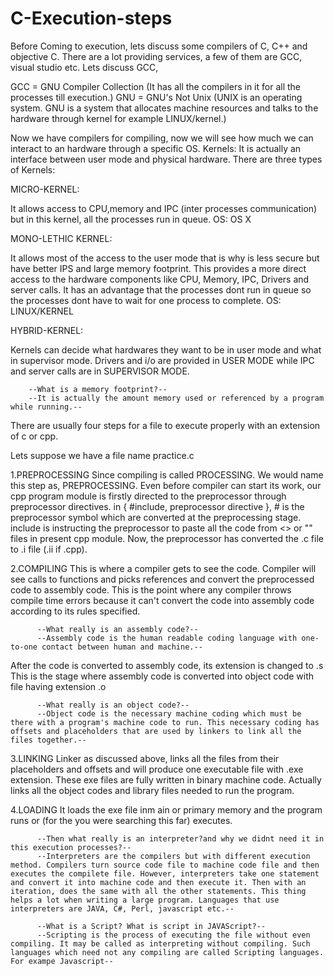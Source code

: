 # C-Execution-steps
Before Coming to execution, lets discuss some compilers of C, C++ and objective C. There are a lot providing services, a few of them are GCC, visual studio etc. Lets discuss GCC,

GCC = GNU Compiler Collection (It has all the compilers in it for all the processes till execution.)
GNU = GNU's Not Unix (UNIX is an operating system. GNU is a system that allocates machine resources and talks to the hardware through kernel for example LINUX/kernel.)

Now we have compilers for compiling, now we will see how much we can interact to an hardware through a specific OS.
Kernels: It is actually an interface between user mode and physical hardware.
There are three types of Kernels:

MICRO-KERNEL:

It allows access to CPU,memory and IPC (inter processes communication) but in this kernel, all the processes run in queue. OS: OS X

MONO-LETHIC KERNEL:

It allows most of the access to the user mode that is why is less secure but have better IPS and large memory footprint. This provides a more direct access to the hardware components like CPU, Memory, IPC, Drivers and server calls. It has an advantage that the processes dont run in queue so the processes dont have to wait for one process to complete. OS: LINUX/KERNEL

HYBRID-KERNEL:

Kernels can decide what hardwares they want to be in user mode and what in supervisor mode. Drivers and i/o are provided in USER MODE while IPC and server calls are in SUPERVISOR MODE.

        --What is a memory footprint?--
        --It is actually the amount memory used or referenced by a program while running.--

There are usually four steps for a file to execute properly with an extension of c or cpp.

Lets suppose we have a file name practice.c 

1.PREPROCESSING
        Since compiling is called PROCESSING. We would name this step as, PREPROCESSING. Even before compiler can start its work, our cpp program module is firstly directed to the preprocessor through preprocessor directives. in { #include, preprocessor directive }, # is the preprocessor symbol which are converted at the preprocessing stage. include is instructing the preprocessor to paste all the code from <> or "" files in present cpp module. Now, the preprocessor has converted the .c file to .i file (.ii if .cpp).
        
2.COMPILING
        This is where a compiler gets to see the code. Compiler will see calls to functions and picks references and convert the preprocessed code to assembly code. This is the point where any compiler throws compile time errors because it can't convert the code into assembly code according to its rules specified.
          
          --What really is an assembly code?--
          --Assembly code is the human readable coding language with one-to-one contact between human and machine.--
After the code is converted to assembly code, its extension is changed to .s This is the stage where assembly code is converted into object code with file having extension .o
          
          --What really is an object code?--
          --Object code is the necessary machine coding which must be there with a program's machine code to run. This necessary coding has offsets and placeholders that are used by linkers to link all the files together.--

3.LINKING
        Linker as discussed above, links all the files from their placeholders and offsets and will produce one executable file with .exe extension. These exe files are fully written in binary machine code. Actually links all the object codes and library files needed to run the program.

4.LOADING
        It loads the exe file inm ain or primary memory and the program runs or (for the you were searching this far) executes.

          --Then what really is an interpreter?and why we didnt need it in this execution processes?--
          --Interpreters are the compilers but with different execution method. Compilers turn source code file to machine code file and then executes the compilete file. However, interpreters take one statement and convert it into machine code and then execute it. Then with an iteration, does the same with all the other statements. This thing helps a lot when writing a large program. Languages that use interpreters are JAVA, C#, Perl, javascript etc.--
          
          --What is a Script? What is script in JAVAScript?--
          --Scripting is the process of executing the file without even compiling. It may be called as interpreting without compiling. Such languages which need not any compiling are called Scripting languages. For exampe Javascript-- 
